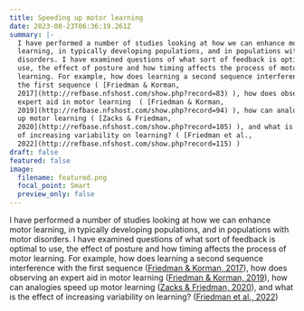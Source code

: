 ```yaml
---
title: Speeding up motor learning
date: 2023-08-23T06:36:19.261Z
summary: |- 
  I have performed a number of studies looking at how we can enhance motor
  learning, in typically developing populations, and in populations with motor
  disorders. I have examined questions of what sort of feedback is optimal to
  use, the effect of posture and how timing affects the process of motor
  learning. For example, how does learning a second sequence interference with
  the first sequence ( [Friedman & Korman,
  2017](http://refbase.nfshost.com/show.php?record=83) ), how does observing an
  expert aid in motor learning  ( [Friedman & Korman,
  2019](http://refbase.nfshost.com/show.php?record=94) ), how can analogies speed
  up motor learning ( [Zacks & Friedman,
  2020](http://refbase.nfshost.com/show.php?record=105) ), and what is the effect
  of increasing variability on learning? ( [Friedman et al.,
  2022](http://refbase.nfshost.com/show.php?record=115) )
draft: false
featured: false
image:
  filename: featured.png
  focal_point: Smart
  preview_only: false
---
```

I have performed a number of studies looking at how we can enhance motor learning, in typically developing populations, and in populations with motor disorders. I have examined questions of what sort of feedback is optimal to use, the effect of posture and how timing affects the process of motor learning. For example, how does learning a second sequence interference with the first sequence ([Friedman & Korman, 2017](http://refbase.nfshost.com/show.php?record=83)), how does observing an expert aid in motor learning  ([Friedman & Korman, 2019](http://refbase.nfshost.com/show.php?record=94)), how can analogies speed up motor learning ([Zacks & Friedman, 2020](http://refbase.nfshost.com/show.php?record=105)), and what is the effect of increasing variability on learning? ([Friedman et al., 2022](http://refbase.nfshost.com/show.php?record=115))
